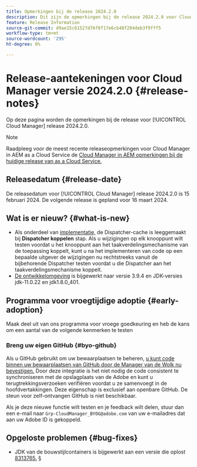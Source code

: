 ```yaml
---
title: Opmerkingen bij de release 2024.2.0
description: Dit zijn de opmerkingen bij de release 2024.2.0 voor Cloud Manager.
feature: Release Information
source-git-commit: d9ae15c61527d76f8f17e6cb48f204deb3f9fff5
workflow-type: tm+mt
source-wordcount: '295'
ht-degree: 0%

---
```



# Release-aantekeningen voor Cloud Manager versie 2024.2.0 {#release-notes}

Op deze pagina worden de opmerkingen bij de release voor [!UICONTROL Cloud Manager] release 2024.2.0.

>[!NOTE]
>
>Raadpleeg voor de meest recente releaseopmerkingen voor Cloud Manager in AEM as a Cloud Service de [Cloud Manager in AEM opmerkingen bij de huidige release van as a Cloud Service.](https://experienceleague.adobe.com/docs/experience-manager-cloud-service/content/implementing/using-cloud-manager/release-notes-cloud-manager/release-notes-cm-current.html)

## Releasedatum {#release-date}

De releasedatum voor [!UICONTROL Cloud Manager] release 2024.2.0 is 15 februari 2024. De volgende release is gepland voor 16 maart 2024.

## Wat is er nieuw? {#what-is-new}

* Als onderdeel van [implementatie,](/help/using/code-deployment.md) de Dispatcher-cache is leeggemaakt bij **Dispatcher koppelen** stap. Als u wijzigingen op elk knooppunt wilt testen voordat u het knooppunt aan het taakverdelingsmechanisme van de toepassing koppelt, kunt u na het implementeren van code op een bepaalde uitgever de wijzigingen nu rechtstreeks vanuit de bijbehorende Dispatcher testen voordat u die Dispatcher aan het taakverdelingsmechanisme koppelt.
* [De ontwikkelomgeving](/help/getting-started/build-environment.md) is bijgewerkt naar versie 3.9.4 en JDK-versies jdk-11.0.22 en jdk1.8.0_401.

## Programma voor vroegtijdige adoptie {#early-adoption}

Maak deel uit van ons programma voor vroege goedkeuring en heb de kans om een aantal van de volgende kenmerken te testen

### Breng uw eigen GitHub {#byo-github}

Als u GitHub gebruikt om uw bewaarplaatsen te beheren, [u kunt code binnen uw bewaarplaatsen van GitHub door de Manager van de Wolk nu bevestigen.](/help/managing-code/byo-github.md) Door deze integratie is het niet nodig de code consistent te synchroniseren met de opslagplaats van de Adobe en kunt u terugtrekkingsverzoeken verifiëren voordat u ze samenvoegt in de hoofdvertakkingen. Deze eigenschap is exclusief aan openbare GitHub. De steun voor zelf-ontvangen GitHub is niet beschikbaar.

Als je deze nieuwe functie wilt testen en je feedback wilt delen, stuur dan een e-mail naar `Grp-CloudManager_BYOG@adobe.com` van uw e-mailadres dat aan uw Adobe ID is gekoppeld.

## Opgeloste problemen {#bug-fixes}

* JDK van de bouwstijlcontainers is bijgewerkt aan een versie die oplost [8313765.](https://bugs.openjdk.org/browse/JDK-8313765)
§
